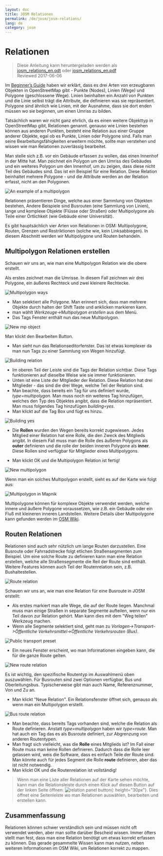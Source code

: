 ```yaml
---
layout: doc
title: JOSM Relationen
permalink: /de/josm/josm-relations/
lang: de
category: josm
---
```


Relationen
==========

> Diese Anleitung kann heruntergeladen werden als [josm_relations_en.odt](/files/josm_relations_en.odt) oder [josm_relations_en.pdf](/files/josm_relations_en.pdf)  
> Reviewed 2017-06-06  

Im [Beginner’s Guide](/en/beginner) haben wir erklärt, dass es drei Arten von erzeugbaren Objekten in OpenStreetMap gibt - Punkte (Nodes), Linien (Wege) und Polygone (geschlossene Wege). Linien beinhalten ein Anzahl von Punkten und die Linie selbst trägt die Attribute, die definieren was sie repräsentiert. Polygone sind ähnlich wie Linien, mit der Ausnahme, dass sie dort enden müssen wo sie beginnen, um einen Umriss zu bilden.  

Tatsächlich waren wir nicht ganz ehrlich, da es einen weitere Objekttyp in OpenStreetMap gibt, Relationen genannt. genauso wie Linien bestehen können aus anderen
Punkten, besteht eine Relation aus einer Gruppe anderer Objekte, egal ob es Punkte, Linien oder Polygone sind. Falls man seine Bearbeitungsfähigkeiten erweitern möchte, sollte man verstehen und wissen wie man Relationen zuverlässig bearbeitet.  

Man stelle sich z.B. vor ein Gebäude erfassen zu wollen, das einen Innenhof in der Mitte hat. Man zeichnet ein Polygon um den Umriss des Gebäudes und ein weiteres Polygon um den Innenhof, um zu zeigen, dass diese nicht Teil des Gebäudes sind. Das ist ein Beispiel für eine Relation. Diese Relation beinhaltet mehrere Polygone -  und die Attribute werden an der Relation erfasst, nicht an den Polygonen.  

![An example of a multipolygon][]

Relationen präsentieren Dinge, welche aus einer Sammlung von Objekten bestehen, Andere Beispiele sind Busrouten (eine Sammlung von Linien), lange und komplexe Objekte (Flüsse oder Straßen) oder Multipolygone als Teile einer Örtlichkeit (wie Gebäude einer Universität).  

Es gibt hauptsächlich vier Arten von Relationen in OSM: Multipolygone, Routen, Grenzen und Restriktionen (solche wie, kein Linksabbiegen). In diesem Abschnitt werden wir Multipolygone und Routen behandeln.  

Multipolygon Relationen erstellen
-------------------------------

Schauen wir uns an, wie man eine Multipolygon Relation wie die obere erstellt.  

Als erstes zeichnet man die Umrisse. In diesem Fall zeichnen wir drei Polygone, ein äußeres Rechteck und zwei kleinere Rechtecke.

![Multipolygon ways][]

- Man selektiert alle Polygone. Man erinnert sich, dass man mehrere Objekte durch halten der Shift Taste und anklicken markieren kann.  
- man wählt *Werkzeuge->Multipolygon erstellen* aus dem Menü.  
- Das Tags Fenster enthält nun das neue Multipolygon.

![New mp object][]

Man klickt den Bearbeiten Button.  

- Man sieht nun das Relationseditorfenster. Das ist etwas komplexer da man nun Tags zu einer Sammlung von Wegen hinzufügt.  

![Building relation][]

- Im oberen Teil der Leiste sind die Tags der Relation sichtbar. Diese Tags funktionieren auf dieselbe Weise wie sie immer funktionieren.  
- Unten ist eine Liste der Mitglieder der Relation. Diese Relation hat drei Mitglieder - das sind die drei Wege, welche Teil der Relation sind.  
- Man beachte, dass bereits ein Tag für uns definiert wurde, *type=multipolygon*. Man muss noch ein weiteres Tag hinzufügen, welches den Typ des Objektes angibt, dass die Relation repräsentiert. Man muss folgendes Tag hinzufügen *building=yes*.  
- Man klickt auf die Tag Box und fügt es hinzu.  

![Building yes][]

- Die **Rollen** wurden den Wegen bereits korrekt zugewiesen. Jedes Mitglied einer Relation hat eine Rolle, die den Zweck des Mitglieds angibt. In diesem Fall muss man die Rolle des äußeren Polygons als **outer** definieren und die rolle der beiden inneren Polygone als **inner**. Diese Rollen sind verfügbar für Mitglieder eines Multipolygons.  

- Man klickt OK und die Multipolygon Relation ist fertig!  

![New multipolygon][]

Wenn man ein solches Multipolygon erstellt, sieht es auf der Karte wie folgt aus:  

![Multipolygon in Mapnik][]

Multipolygone können für komplexe Objekte verwendet werden, welche innere und äußere Polygone voraussetzen, wie z.B. ein Gebäude oder ein Fluß mit kleineren inneren Landstellen. Weitere Details über Multipolygone kann gefunden werden im [OSM Wiki](http://wiki.openstreetmap.org/wiki/Relation:multipolygon).  

Routen Relationen
----------------

Relationen sind auch sehr nützlich um lange Routen darzustellen. Eine Busroute oder Fahrradstrecke folgt etlichen Straßensegmenten zum Beispiel. Um eine solche Route zu definieren kann man eine Relation erstellen, welche alle Straßensegmente die Reil der Route sind enthält. Weitere Features können auch Teil der Routenrelation sein, z.B. Bushaltestellen.  

![Route relation][]

Schauen wir uns an, wie man eine Relation für eine Busroute in JOSM erstellt:  

- Als erstes markiert man alle Wege, die auf der Route liegen. Manchmal muss man einige Straßen in separate Segmente aufteilen, wenn nur ein Teil davon zur Relation gehört. Man kann dies mit dem "Weg teilen" Werkzeug machen.  
- Wenn alle Segmente selektiert sind, geht man zu *Vorlagen->Transport->Öffentliche Verkehrsmittel->Öffentliche Verkehrsrouten (Bus)*.  

![Public transport preset][]

- Ein neues Fenster erscheint, wo man Informationen eingeben kann, die für die ganze Route gelten.

![New route relation][]

Es ist wichtig, den spezifische Routentyp im Auswahlmenü oben auszuwählen. Für Busrouten sind zwei Optionen verfügbar, Bus und Oberleitungsbus. Typischerweise gibt man auch Name, Referenznummer, Von und Zu an.

- Man klickt "Neue Relation". Ein Relationsfenster öffnet sich, genauso als wenn man ein Multipolygon erstellt.  

![Bus route relation][]

- Man beachte, dass bereits Tags vorhanden sind, welche die Relation als Route definieren. Anstatt *type=multipolygon* haben wir *type=route*. Man hat auch ein Tag das es als Busroute definiert, zur Abgrenzung von anderen Routentypen.  
- Man fragt sich vielleicht, was die **Rolle** eines Mitglieds ist? Im Fall einer Route muss man keine Rollen definieren. Dadurch dass die Rolle leer gelassen wird, weis die Software, dass es einfach Teile der Route sind. Man könnte auch für jedes Segment die Rolle **route** definieren, aber das ist nicht notwendig.  
- Man klickt OK und die Routenrelation ist vollständig!  

> Wenn man eine Liste aller Relationen auf der Karte sehen möchte, kann man die Relationsleiste durch einen Klick auf diesen Button auf der linken Seite öffnen: ![relation panel button][]{: height="30px"}. Dies öffnet eine Seitenleiste wo man Relationen auswählen, bearbeiten und erstellen kann.  

Zusammenfassung
-------

Relationen können schwer verständlich sein und müssen nicht oft verwendet werden, aber man sollte darüber Bescheid wissen. Immer öfters stellt man fest, dass man eine Relation benötigt um etwas korrekt erfassen zu können. Das gerade gesammelte Wissen kann man nutzen, neben weiteren Informationen im OSM Wiki, um Relationen korrekt zu mappen.


[Multipolygon ways]: /images/josm/multipolygon-ways.png
[Building relation]: /images/josm/building-relation.png
[New relation]: /images/josm/new-relation.png
[Building yes]: /images/josm/building-yes.png
[Outer or inner role]: /images/josm/outer-inner.png
[New multipolygon]: /images/josm/new-multipolygon.png
[New mp object]: /images/josm/new-mp.png
[Multipolygon in mapnik]: /images/josm/multipolygon-mapnik.png
[An example of a multipolygon]: /images/josm/multipolygon-demo.png
[New route relation]: /images/josm/new-route-relation.png
[Route relation]: /images/josm/route-relation.png
[Public transport preset]: /images/josm/public-transport-preset.png
[Bus route relation]: /images/josm/bus-route-relation.png
[relation panel button]: /images/josm/relation-panel-button.png